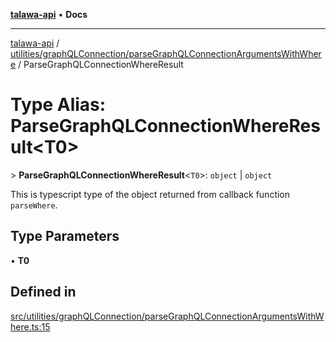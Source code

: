 [**talawa-api**](../../../../README.md) • **Docs**

***

[talawa-api](../../../../modules.md) / [utilities/graphQLConnection/parseGraphQLConnectionArgumentsWithWhere](../README.md) / ParseGraphQLConnectionWhereResult

# Type Alias: ParseGraphQLConnectionWhereResult\<T0\>

\> **ParseGraphQLConnectionWhereResult**\<`T0`\>: `object` \| `object`

This is typescript type of the object returned from callback function `parseWhere`.

## Type Parameters

• **T0**

## Defined in

[src/utilities/graphQLConnection/parseGraphQLConnectionArgumentsWithWhere.ts:15](https://github.com/PalisadoesFoundation/talawa-api/blob/4a88fe62b20ebda9653c55ae8d39d6c6fac8831f/src/utilities/graphQLConnection/parseGraphQLConnectionArgumentsWithWhere.ts#L15)
